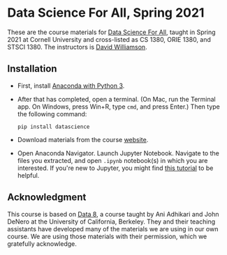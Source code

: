 # Data Science For All, Spring 2021

These are the course materials for [Data Science For All][dsfa-web],
taught in Spring 2021 at Cornell University and cross-listed as 
CS 1380, ORIE 1380, and STSCI 1380.  The instructors is
[David Williamson][dpw].

## Installation

- First, install [Anaconda with Python 3](https://www.anaconda.com/download/).

- After that has completed, open a terminal.  (On Mac, run the Terminal app. 
  On Windows, press Win+R, type `cmd`, and press Enter.)  Then
  type the following command:
  ```
  pip install datascience
  ```
  
- Download materials from the course [website][dsfa-web].

- Open Anaconda Navigator.  Launch Jupyter Notebook.  Navigate to the files you
  extracted, and open `.ipynb` notebook(s) in which you are interested.
  If you're new to Jupyter, you might find [this tutorial][tutorial] to be helpful.
  
## Acknowledgment

This course is based on [Data 8](http://data8.org), a course taught by
Ani Adhikari and John DeNero at the University of California, Berkeley. 
They and their teaching assistants have developed many of the materials
we are using in our own course.  We are using those materials with their
permission, which we gratefully acknowledge.

[dsfa-web]: http://www.cs.cornell.edu/courses/cs1380/2021sp/
[dpw]: http://www.davidpwilliamson.net/work/
[tutorial]: https://jupyter-notebook-beginner-guide.readthedocs.io/en/latest/
